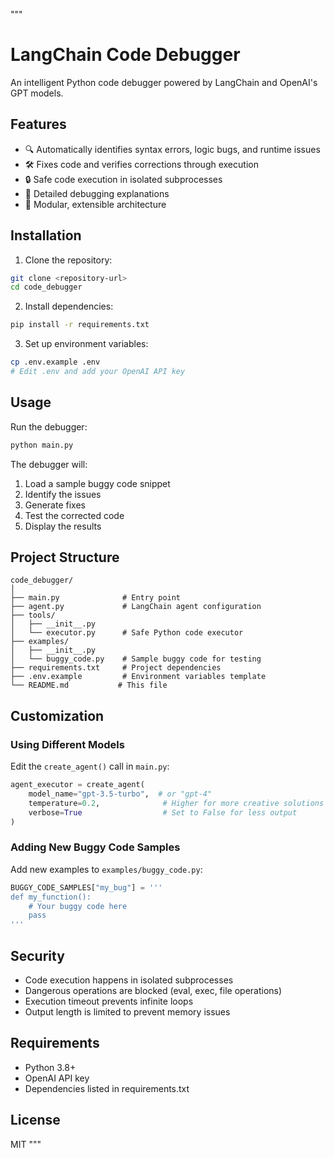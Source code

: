 """
# LangChain Code Debugger

An intelligent Python code debugger powered by LangChain and OpenAI's GPT models.

## Features

- 🔍 Automatically identifies syntax errors, logic bugs, and runtime issues
- 🛠️ Fixes code and verifies corrections through execution
- 🔒 Safe code execution in isolated subprocesses
- 📝 Detailed debugging explanations
- 🎯 Modular, extensible architecture

## Installation

1. Clone the repository:
```bash
git clone <repository-url>
cd code_debugger
```

2. Install dependencies:
```bash
pip install -r requirements.txt
```

3. Set up environment variables:
```bash
cp .env.example .env
# Edit .env and add your OpenAI API key
```

## Usage

Run the debugger:
```bash
python main.py
```

The debugger will:
1. Load a sample buggy code snippet
2. Identify the issues
3. Generate fixes
4. Test the corrected code
5. Display the results

## Project Structure

```
code_debugger/
│
├── main.py              # Entry point
├── agent.py             # LangChain agent configuration
├── tools/
│   ├── __init__.py
│   └── executor.py      # Safe Python code executor
├── examples/
│   ├── __init__.py
│   └── buggy_code.py    # Sample buggy code for testing
├── requirements.txt     # Project dependencies
├── .env.example         # Environment variables template
└── README.md           # This file
```

## Customization

### Using Different Models

Edit the `create_agent()` call in `main.py`:
```python
agent_executor = create_agent(
    model_name="gpt-3.5-turbo",  # or "gpt-4"
    temperature=0.2,              # Higher for more creative solutions
    verbose=True                  # Set to False for less output
)
```

### Adding New Buggy Code Samples

Add new examples to `examples/buggy_code.py`:
```python
BUGGY_CODE_SAMPLES["my_bug"] = '''
def my_function():
    # Your buggy code here
    pass
'''
```

## Security

- Code execution happens in isolated subprocesses
- Dangerous operations are blocked (eval, exec, file operations)
- Execution timeout prevents infinite loops
- Output length is limited to prevent memory issues

## Requirements

- Python 3.8+
- OpenAI API key
- Dependencies listed in requirements.txt

## License

MIT
"""
